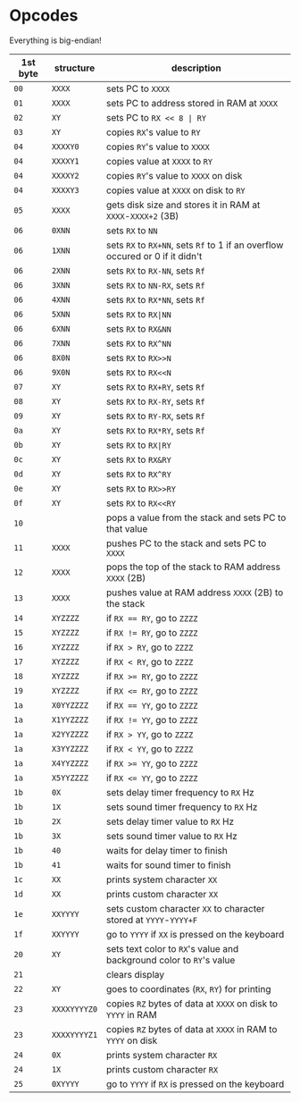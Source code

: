 # Opcodes
Everything is big-endian!

|1st byte|structure|description|
|-|-|-|
|`00`|`XXXX`|sets PC to `XXXX`|
|`01`|`XXXX`|sets PC to address stored in RAM at `XXXX`|
|`02`|`XY`|sets PC to `RX << 8 \| RY`|
|`03`|`XY`|copies `RX`'s value to `RY`|
|`04`|`XXXXY0`|copies `RY`'s value to `XXXX`|
|`04`|`XXXXY1`|copies value at `XXXX` to `RY`|
|`04`|`XXXXY2`|copies `RY`'s value to `XXXX` on disk|
|`04`|`XXXXY3`|copies value at `XXXX` on disk to `RY`|
|`05`|`XXXX`|gets disk size and stores it in RAM at `XXXX`-`XXXX+2` (3B)|
|`06`|`0XNN`|sets `RX` to `NN`|
|`06`|`1XNN`|sets `RX` to `RX+NN`, sets `Rf` to 1 if an overflow occured or 0 if it didn't|
|`06`|`2XNN`|sets `RX` to `RX-NN`, sets `Rf`|
|`06`|`3XNN`|sets `RX` to `NN-RX`, sets `Rf`|
|`06`|`4XNN`|sets `RX` to `RX*NN`, sets `Rf`|
|`06`|`5XNN`|sets `RX` to `RX\|NN`|
|`06`|`6XNN`|sets `RX` to `RX&NN`|
|`06`|`7XNN`|sets `RX` to `RX^NN`|
|`06`|`8X0N`|sets `RX` to `RX>>N`|
|`06`|`9X0N`|sets `RX` to `RX<<N`|
|`07`|`XY`|sets `RX` to `RX+RY`, sets `Rf`|
|`08`|`XY`|sets `RX` to `RX-RY`, sets `Rf`|
|`09`|`XY`|sets `RX` to `RY-RX`, sets `Rf`|
|`0a`|`XY`|sets `RX` to `RX*RY`, sets `Rf`|
|`0b`|`XY`|sets `RX` to `RX\|RY`|
|`0c`|`XY`|sets `RX` to `RX&RY`|
|`0d`|`XY`|sets `RX` to `RX^RY`|
|`0e`|`XY`|sets `RX` to `RX>>RY`|
|`0f`|`XY`|sets `RX` to `RX<<RY`|
|`10`||pops a value from the stack and sets PC to that value|
|`11`|`XXXX`|pushes PC to the stack and sets PC to `XXXX`|
|`12`|`XXXX`|pops the top of the stack to RAM address `XXXX` (2B)|
|`13`|`XXXX`|pushes value at RAM address `XXXX` (2B) to the stack|
|`14`|`XYZZZZ`|if `RX == RY`, go to `ZZZZ`|
|`15`|`XYZZZZ`|if `RX != RY`, go to `ZZZZ`|
|`16`|`XYZZZZ`|if `RX > RY`, go to `ZZZZ`|
|`17`|`XYZZZZ`|if `RX < RY`, go to `ZZZZ`|
|`18`|`XYZZZZ`|if `RX >= RY`, go to `ZZZZ`|
|`19`|`XYZZZZ`|if `RX <= RY`, go to `ZZZZ`|
|`1a`|`X0YYZZZZ`|if `RX == YY`, go to `ZZZZ`|
|`1a`|`X1YYZZZZ`|if `RX != YY`, go to `ZZZZ`|
|`1a`|`X2YYZZZZ`|if `RX > YY`, go to `ZZZZ`|
|`1a`|`X3YYZZZZ`|if `RX < YY`, go to `ZZZZ`|
|`1a`|`X4YYZZZZ`|if `RX >= YY`, go to `ZZZZ`|
|`1a`|`X5YYZZZZ`|if `RX <= YY`, go to `ZZZZ`|
|`1b`|`0X`|sets delay timer frequency to `RX` Hz|
|`1b`|`1X`|sets sound timer frequency to `RX` Hz|
|`1b`|`2X`|sets delay timer value to `RX` Hz|
|`1b`|`3X`|sets sound timer value to `RX` Hz|
|`1b`|`40`|waits for delay timer to finish|
|`1b`|`41`|waits for sound timer to finish|
|`1c`|`XX`|prints system character `XX`|
|`1d`|`XX`|prints custom character `XX`|
|`1e`|`XXYYYY`|sets custom character `XX` to character stored at `YYYY`-`YYYY+F`|
|`1f`|`XXYYYY`|go to `YYYY` if `XX` is pressed on the keyboard|
|`20`|`XY`|sets text color to `RX`'s value and background color to `RY`'s value|
|`21`||clears display|
|`22`|`XY`|goes to coordinates (`RX`, `RY`) for printing|
|`23`|`XXXXYYYYZ0`|copies `RZ` bytes of data at `XXXX` on disk to `YYYY` in RAM|
|`23`|`XXXXYYYYZ1`|copies `RZ` bytes of data at `XXXX` in RAM to `YYYY` on disk|
|`24`|`0X`|prints system character `RX`|
|`24`|`1X`|prints custom character `RX`|
|`25`|`0XYYYY`|go to `YYYY` if `RX` is pressed on the keyboard|